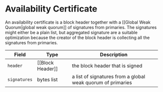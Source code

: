 # Availability Certificate

An availability certificate is a block header together with
a [[Global Weak Quorum|global weak quorum]] of signatures from primaries.
The signatures might either be a plain list,
but aggregated signature are a suitable optimization because
the creator of the block header is collecting all the signatures from primaries.

| Field        | Type             | Description                                                 |
|--------------|------------------|-------------------------------------------------------------|
| `header`     | [[Block Header]] | the block header that is signed                             |
| `signatures` | bytes list       | a list of signatures from a global weak quorum of primaries |

